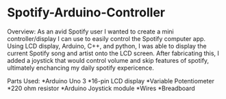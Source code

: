 # Spotify-Arduino-Controller
Overview:
    As an avid Spotify user I wanted to create a mini controller/display I can use to easily control the Spotify computer app. Using LCD display, Arduino, C++, and python, I was able to display the current Spotify song and artist onto the LCD screen. After fabricating this, I added a joystick that would control volume and skip features of spotify, ultimately enchancing my daily spotify expericence.

Parts Used:
*Arduino Uno 3
*16-pin LCD display
*Variable Potentiometer
*220 ohm resistor
*Arduino Joystick module
*Wires
*Breadboard
  
